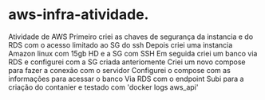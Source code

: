 # aws-infra-atividade.
Atividade de AWS
Primeiro criei as chaves de segurança da instancia e do RDS com o acesso limitado ao SG do ssh
Depois criei uma instancia Amazon linux com 15gb HD e a SG com SSH
Em seguida criei um banco via RDS e configurei com a SG criada anteriomente
Criei um novo compose para fazer a conexão com o servidor
Configurei o compose com as informações para acessar o banco Via RDS com o endpoint
Subi para a criação do contanier e testado com 'docker logs aws_api'